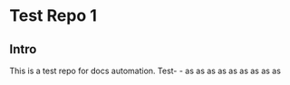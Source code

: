 # Test Repo 1

## Intro

This is a test repo for docs automation.
Test- - as as as as as as as as as 